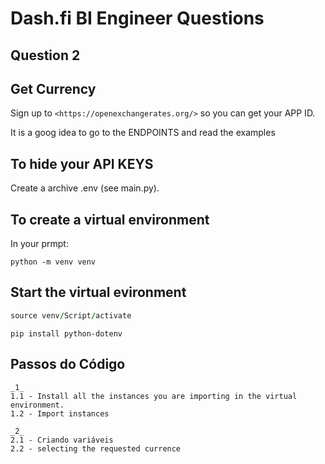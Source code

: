 # Dash.fi BI Engineer Questions
## Question 2

## Get Currency

Sign up to `<https://openexchangerates.org/>` so you can get your APP ID.

It is a goog idea to go to the ENDPOINTS and read the examples

## To hide your API KEYS

Create a archive .env (see main.py).

## To create a virtual environment
In your prmpt:

```
python -m venv venv
```
## Start the virtual evironment

```for windows
source venv/Script/activate
```

```
pip install python-dotenv
```

## Passos do Código
```
_1_
1.1 - Install all the instances you are importing in the virtual environment.
1.2 - Import instances 
``` 
```
_2_
2.1 - Criando variáveis
2.2 - selecting the requested currence
```
